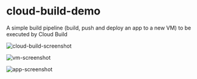 # cloud-build-demo

A simple build pipeline (build, push and deploy an app to a new VM) to be executed by Cloud Build

![cloud-build-screenshot](https://github.com/user-attachments/assets/0b0c1894-7639-4474-98bf-c4700f7d32b5)


![vm-screenshot](https://github.com/user-attachments/assets/0129e404-9f37-4177-b5b8-3230a8cc5311)


![app-screenshot](https://github.com/user-attachments/assets/ef12a74c-e34a-420d-88ca-0e48ee321ad0)
